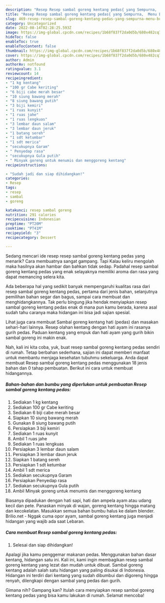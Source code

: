 ```yaml
---
description: "Resep Resep sambal goreng kentang pedas{ yang Sempurna,  Menu Buat lebaran"
title: "Resep Resep sambal goreng kentang pedas{ yang Sempurna,  Menu Buat lebaran"
slug: 469-resep-resep-sambal-goreng-kentang-pedas-yang-sempurna-menu-buat-lebaran
category: Uncategorized
date: 2022-08-14T02:28:25.593Z
image: https://img-global.cpcdn.com/recipes/1b68f837f2da0d5b/680x482cq70/resep-sambal-goreng-kentang-pedas-foto-resep-utama.jpg
hideToc: false
enableToc: true
enableTocContent: false
thumbnail: https://img-global.cpcdn.com/recipes/1b68f837f2da0d5b/680x482cq70/resep-sambal-goreng-kentang-pedas-foto-resep-utama.jpg
cover: https://img-global.cpcdn.com/recipes/1b68f837f2da0d5b/680x482cq70/resep-sambal-goreng-kentang-pedas-foto-resep-utama.jpg
author: Admin
authorAv: notfound
ratingvalue: 3.1
reviewcount: 14
recipeingredient:
- "1 kg kentang"
- "100 gr Cabe keriting"
- "6 biji cabe merah besar"
- "10 siung bawang merah"
- "8 siung bawang putih"
- "3 biji kemiri"
- "1 ruas kunyit"
- "1 ruas jahe"
- "1 ruas lengkuas"
- "3 lembar daun salam"
- "3 lembar daun jeruk"
- "1 batang sereh"
- "1 sdt ketumbar"
- "1 sdt merica"
- "secukupnya Garam"
- " Penyedap rasa"
- "secukupnya Gula putih"
- " Minyak goreng untuk menumis dan menggoreng kentang"
recipeinstructions:

- "Sudah jadi dan siap dihidangkan!"
categories:
- Resep
tags:
- resep
- sambal
- goreng

katakunci: resep sambal goreng 
nutrition: 291 calories
recipecuisine: Indonesian
preptime: "PT20M"
cooktime: "PT41M"
recipeyield: "3"
recipecategory: Dessert

---
```



Sedang mencari ide resep resep sambal goreng kentang pedas yang menarik? Cara membuatnya sangat gampang. Tapi Kalau keliru mengolah maka hasilnya akan hambar dan bahkan tidak sedap. Padahal resep sambal goreng kentang pedas yang enak selayaknya memiliki aroma dan rasa yang dapat memancing selera kita.


Ada beberapa hal yang sedikit banyak mempengaruhi kualitas rasa dari resep sambal goreng kentang pedas, pertama dari jenis bahan, selanjutnya pemilihan bahan segar dan bagus, sampai cara membuat dan menghidangkannya. Tak perlu bingung jika hendak menyiapkan resep sambal goreng kentang pedas enak di mana pun kamu berada, karena asal sudah tahu caranya maka hidangan ini bisa jadi sajian spesial.

Lihat juga cara membuat Sambal goreng kentang hati (pedas) dan masakan sehari-hari lainnya. Resep olahan kentang dengan hati ayam ini rasanya gurih pedas. Paduan kentang yang empuk dan hati ayam yang gurih bikin sambal goreng ini makin enak.


Nah, kali ini kita coba, yuk, buat resep sambal goreng kentang pedas sendiri di rumah. Tetap berbahan sederhana, sajian ini dapat memberi manfaat untuk membantu menjaga kesehatan tubuhmu sekeluarga. Anda dapat membuat Resep sambal goreng kentang pedas menggunakan 18 jenis bahan dan 0 tahap pembuatan. Berikut ini cara untuk membuat hidangannya.

<!--inarticleads1-->

##### Bahan-bahan dan bumbu yang diperlukan untuk pembuatan Resep sambal goreng kentang pedas:

1. Sediakan 1 kg kentang
1. Sediakan 100 gr Cabe keriting
1. Sediakan 6 biji cabe merah besar
1. Siapkan 10 siung bawang merah
1. Gunakan 8 siung bawang putih
1. Persiapkan 3 biji kemiri
1. Sediakan 1 ruas kunyit
1. Ambil 1 ruas jahe
1. Sediakan 1 ruas lengkuas
1. Persiapkan 3 lembar daun salam
1. Persiapkan 3 lembar daun jeruk
1. Siapkan 1 batang sereh
1. Persiapkan 1 sdt ketumbar
1. Ambil 1 sdt merica
1. Sediakan secukupnya Garam
1. Persiapkan  Penyedap rasa
1. Sediakan secukupnya Gula putih
1. Ambil  Minyak goreng untuk menumis dan menggoreng kentang


Biasanya dipadukan dengan hati sapi, hati dan ampela ayam atau udang kecil dan pete. Panaskan minyak di wajan, goreng kentang hingga matang dan kecokelatan. Masukkan semua bahan bumbu halus ke dalam blender. Brilio.net - Nggak cuma opor ayam, sambal goreng kentang juga menjadi hidangan yang wajib ada saat Lebaran. 

<!--inarticleads2-->

##### Cara membuat Resep sambal goreng kentang pedas:


1. Selesai dan siap dihidangkan!

Apalagi jika kamu penggemar makanan pedas. Menggunakan bahan dasar kentang, hidangan satu ini. Kali ini, kami ingin membagikan resep sambal goreng kentang yang lezat dan mudah untuk dibuat. Sambal goreng kentang adalah salah satu hidangan yang paling disukai di Indonesia. Hidangan ini terdiri dari kentang yang sudah dibumbui dan digoreng hingga renyah, dilengkapi dengan sambal yang pedas dan gurih. 

Gimana nih? Gampang kan? Itulah cara menyiapkan resep sambal goreng kentang pedas yang bisa kamu lakukan di rumah. Selamat mencoba!
